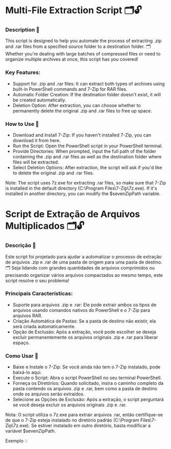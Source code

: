 # Multi-File Extraction Script 🗂️🔓
### Description 📜
This script is designed to help you automate the process of extracting .zip and .rar files from a specified source folder to a destination folder. 🗂️ Whether you're dealing with large batches of compressed files or need to organize multiple archives at once, this script has you covered!

### Key Features:
- Support for .zip and .rar files: It can extract both types of archives using built-in PowerShell commands and 7-Zip for RAR files.
- Automatic Folder Creation: If the destination folder doesn't exist, it will be created automatically.
- Deletion Option: After extraction, you can choose whether to permanently delete the original .zip and .rar files to free up space.

### How to Use 🔧
- Download and Install 7-Zip: If you haven't installed 7-Zip, you can download it from here.
- Run the Script: Open the PowerShell script in your PowerShell terminal.
- Provide Directories: When prompted, input the full path of the folder containing the .zip and .rar files as well as the destination folder where files will be extracted.
- Select Deletion Options: After extraction, the script will ask if you'd like to delete the original .zip and .rar files.

Note: The script uses 7z.exe for extracting .rar files, so make sure that 7-Zip is installed in the default directory (C:\Program Files\7-Zip\7z.exe). If it's installed in another directory, you can modify the $sevenZipPath variable.



# Script de Extração de Arquivos Multiplicados 🗂️🔓
### Descrição 📜
Este script foi projetado para ajudar a automatizar o processo de extração de arquivos .zip e .rar de uma pasta de origem para uma pasta de destino. 🗂️ Seja lidando com grandes quantidades de arquivos comprimidos ou precisando organizar vários arquivos compactados ao mesmo tempo, este script resolve o seu problema!

### Principais Características:
- Suporte para arquivos .zip e .rar: Ele pode extrair ambos os tipos de arquivos usando comandos nativos do PowerShell e o 7-Zip para arquivos RAR.
- Criação Automática de Pastas: Se a pasta de destino não existir, ela será criada automaticamente.
- Opção de Exclusão: Após a extração, você pode escolher se deseja excluir permanentemente os arquivos originais .zip e .rar para liberar espaço.

### Como Usar 🔧
- Baixe e Instale o 7-Zip: Se você ainda não tem o 7-Zip instalado, pode baixá-lo aqui.
- Execute o Script: Abra o script PowerShell no seu terminal PowerShell.
- Forneça os Diretórios: Quando solicitado, insira o caminho completo da pasta contendo os arquivos .zip e .rar, bem como a pasta de destino onde os arquivos serão extraídos.
- Selecione as Opções de Exclusão: Após a extração, o script perguntará se você deseja excluir os arquivos originais .zip e .rar.

Nota: O script utiliza o 7z.exe para extrair arquivos .rar, então certifique-se de que o 7-Zip esteja instalado no diretório padrão (C:\Program Files\7-Zip\7z.exe). Se estiver instalado em outro diretório, basta modificar a variável $sevenZipPath.

Exemplo 💡
